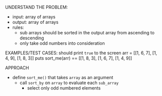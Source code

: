 UNDERSTAND THE PROBLEM:
- input: array of arrays
- output: array of arrays
- rules:
  - sub arrays should be sorted in the output array from ascending to descending
  - only take odd numbers into consideration

EXAMPLES/TEST CASES: should print `true` to the screen
arr = [[1, 6, 7], [1, 4, 9], [1, 8, 3]]
puts sort_me(arr) == [[1, 8, 3], [1, 6, 7], [1, 4, 9]]

APPROACH
- define `sort_me()` that takes `array` as an argument
  - call `sort_by` on `array` to evaluate each `sub_array`
    - select only odd numbered elements